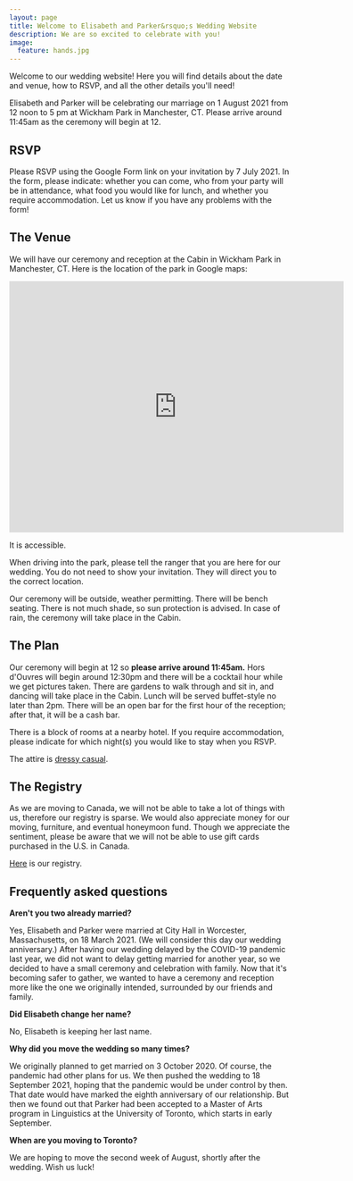 ```yaml
---
layout: page
title: Welcome to Elisabeth and Parker&rsquo;s Wedding Website
description: We are so excited to celebrate with you!
image:
  feature: hands.jpg
---
```


<!--This is built on Semantic.gs grid framework which I edited a bit to make it fluid. I hope you enjoy using, forking, whatevering this theme as much as I did making it. -->

Welcome to our wedding website! Here you will find details about the date and venue, how to RSVP, and all the other details you'll need!

Elisabeth and Parker will be celebrating our marriage on 1 August 2021 from 12 noon to 5 pm at Wickham Park in Manchester, CT. Please arrive around 11:45am as the ceremony will begin at 12. 

## RSVP

Please RSVP using the Google Form link on your invitation by 7 July 2021. In the form, please indicate: whether you can come, who from your party will be in attendance, what food you would like for lunch, and whether you require accommodation. Let us know if you have any problems with the form! 

## The Venue

We will have our ceremony and reception at the Cabin in Wickham Park in Manchester, CT. Here is the location of the park in Google maps:
<iframe src="https://www.google.com/maps/embed?pb=!1m18!1m12!1m3!1d2975.064629512478!2d-72.58033528456184!3d41.78382077922977!2m3!1f0!2f0!3f0!3m2!1i1024!2i768!4f13.1!3m3!1m2!1s0x89e656e4e18f3da1%3A0x491cec775089593a!2sWickham%20Park!5e0!3m2!1sen!2sus!4v1621710177273!5m2!1sen!2sus" width="600" height="450" style="border:0;" allowfullscreen="" loading="lazy"></iframe>

It is accessible. 

When driving into the park, please tell the ranger that you are here for our wedding. You do not need to show your invitation. They will direct you to the correct location. 

Our ceremony will be outside, weather permitting. There will be bench seating. There is not much shade, so sun protection is advised. In case of rain, the ceremony will take place in the Cabin.

## The Plan 

Our ceremony will begin at 12 so **please arrive around 11:45am.** Hors d'Ouvres will begin around 12:30pm and there will be a cocktail hour while we get pictures taken. There are gardens to walk through and sit in, and dancing will take place in the Cabin. Lunch will be served buffet-style no later than 2pm. There will be an open bar for the first hour of the reception; after that, it will be a cash bar. 

There is a block of rooms at a nearby hotel. If you require accommodation, please indicate for which night(s) you would like to stay when you RSVP. 

The attire is [dressy casual](https://www.theknot.com/content/what-to-wear-dressy-casual). 

## The Registry

As we are moving to Canada, we will not be able to take a lot of things with us, therefore our registry is sparse. We would also appreciate money for our moving, furniture, and eventual honeymoon fund. Though we appreciate the sentiment, please be aware that we will not be able to use gift cards purchased in the U.S. in Canada.

[Here](https://www.amazon.com/wedding/organize-registry?ref_=wedding_subnav) is our registry. 

## Frequently asked questions

**Aren't you two already married?**

Yes, Elisabeth and Parker were married at City Hall in Worcester, Massachusetts, on 18 March 2021. (We will consider this day our wedding anniversary.) After having our wedding delayed by the COVID-19 pandemic last year, we did not want to delay getting married for another year, so we decided to have a small ceremony and celebration with family. Now that it's becoming safer to gather, we wanted to have a ceremony and reception more like the one we originally intended, surrounded by our friends and family.

**Did Elisabeth change her name?**

No, Elisabeth is keeping her last name.

**Why did you move the wedding so many times?** 

We originally planned to get married on 3 October 2020. Of course, the pandemic had other plans for us. We then pushed the wedding to 18 September 2021, hoping that the pandemic would be under control by then. That date would have marked the eighth anniversary of our relationship. But then we found out that Parker had been accepted to a Master of Arts program in Linguistics at the University of Toronto, which starts in early September. 

**When are you moving to Toronto?** 

We are hoping to move the second week of August, shortly after the wedding. Wish us luck!



<!-- * flexible, uses max-width for responsive goodness -->
<!-- * responsive drop down menu -->
<!-- * retina images using @2x -->
<!-- * post loop in the footer showing 3 latest post -->
<!-- * custom portfolio page for case studies -->
  
<!-- ### Acknowledgements -->
<!-- I utilized my own HTML templates, but had no prior knowledge of liquid nor the required Jekyll system file format. I took [Michael Rose](http://twitter.com/mmistakes)'s theme [Minimal Mistakes](http://mmistakes.github.io/minimal-mistakes/). Having a prebuilt archive and the YAML front-matter already set up was a great help.  -->

<!--  The lovely font shown here is Calendas. For full splendor on your blog, I suggest you [head over and buy that](http://calendasplus.com/). The full family is 3 weights and costs $3. Many thanks to Daniel Bruce for the wonderful Entypo icons. Those can be picked up at [entypo.com](http://entypo.com), but are included with the source files. It's also <b>retina ready</b> via retina.js. Check out how that works over at [retinajs.com](http://retinajs.com). -->

<!-- ### The Name -->
<!-- Balzac was a famous writer, known for his beautiful prose. I read some Balzac in school, but mostly feel comfort in the name of my favorite coffee shop in Stratford, Ontario.  -->
